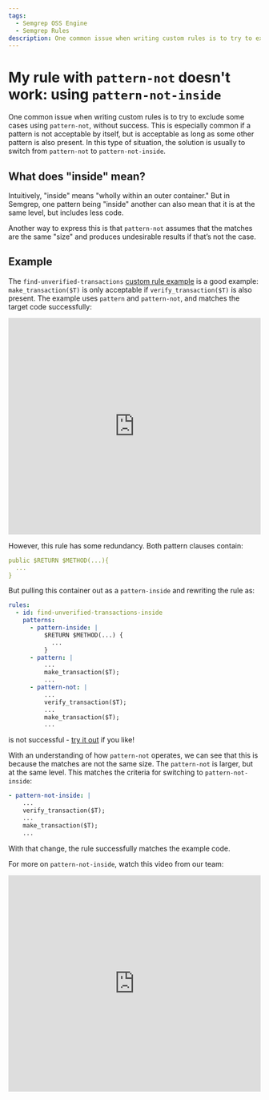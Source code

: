 ```yaml
---
tags:
  - Semgrep OSS Engine
  - Semgrep Rules
description: One common issue when writing custom rules is to try to exclude some cases using `pattern-not`, without success.
---
```


# My rule with `pattern-not` doesn't work: using `pattern-not-inside`

One common issue when writing custom rules is to try to exclude some cases using `pattern-not`, without success. This is especially common if a pattern is not acceptable by itself, but is acceptable as long as some other pattern is also present. In this type of situation, the solution is usually to switch from `pattern-not` to `pattern-not-inside`.

## What does "inside" mean?

Intuitively, "inside" means "wholly within an outer container." But in Semgrep, one pattern being "inside" another can also mean that it is at the same level, but includes less code. 

Another way to express this is that `pattern-not` assumes that the matches are the same "size" and produces undesirable results if that’s not the case.

## Example

The `find-unverified-transactions` [custom rule example](https://semgrep.dev/docs/writing-rules/rule-ideas/#systematize-project-specific-coding-patterns) is a good example: `make_transaction($T)` is only acceptable if `verify_transaction($T)` is also present. The example uses `pattern` and `pattern-not`, and matches the target code successfully:

<iframe src="https://semgrep.dev/embed/editor?snippet=Nr3z" title="pattern-not rule for unverified transactions" width="100%" height="432px" frameBorder="0"></iframe>

However, this rule has some redundancy. Both pattern clauses contain:

```yml
public $RETURN $METHOD(...){
  ...
}
```

But pulling this container out as a `pattern-inside` and rewriting the rule as: 

```yml
rules:
  - id: find-unverified-transactions-inside
    patterns:
      - pattern-inside: |
          $RETURN $METHOD(...) {
            ...
          }
      - pattern: |
          ...
          make_transaction($T);
          ...
      - pattern-not: |
          ...
          verify_transaction($T);
          ...
          make_transaction($T);
          ...       
```

is not successful - [try it out](https://semgrep.dev/playground/s/KZOd?editorMode=advanced) if you like!

With an understanding of how `pattern-not` operates, we can see that this is because the matches are not the same size. The `pattern-not` is larger, but at the same level. This matches the criteria for switching to `pattern-not-inside`:

```yml
- pattern-not-inside: |
    ...
    verify_transaction($T);
    ...
    make_transaction($T);
    ...       
```

With that change, the rule successfully matches the example code.

For more on `pattern-not-inside`, watch this video from our team:

<iframe class="yt_embed" width="100%" height="432px" src="https://www.youtube.com/embed/g_Yrp9_ZK2c" frameborder="0" allowfullscreen></iframe>
